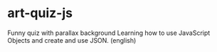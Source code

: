 # art-quiz-js
Funny quiz with parallax background Learning how to use JavaScript Objects and create and use JSON. (english)
